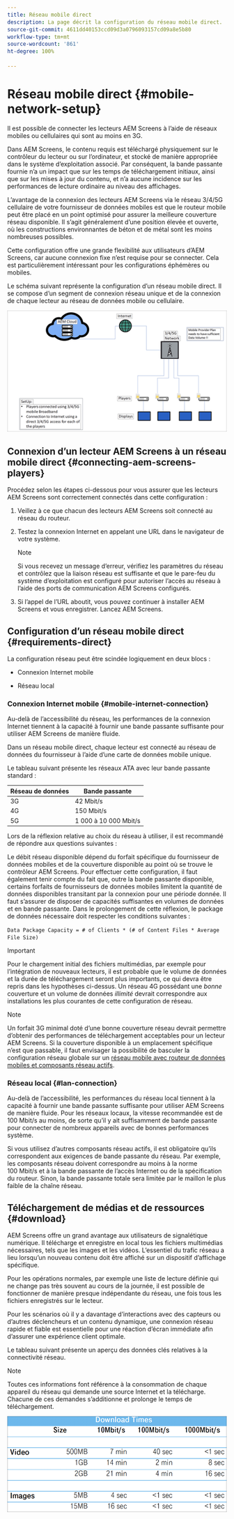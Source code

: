 ```yaml
---
title: Réseau mobile direct
description: La page décrit la configuration du réseau mobile direct.
source-git-commit: 4611dd40153ccd09d3a0796093157cd09a8e5b80
workflow-type: tm+mt
source-wordcount: '861'
ht-degree: 100%

---
```



# Réseau mobile direct {#mobile-network-setup}

Il est possible de connecter les lecteurs AEM Screens à l’aide de réseaux mobiles ou cellulaires qui sont au moins en 3G.

Dans AEM Screens, le contenu requis est téléchargé physiquement sur le contrôleur du lecteur ou sur l’ordinateur, et stocké de manière appropriée dans le système d’exploitation associé. Par conséquent, la bande passante fournie n’a un impact que sur les temps de téléchargement initiaux, ainsi que sur les mises à jour du contenu, et n’a aucune incidence sur les performances de lecture ordinaire au niveau des affichages.

L’avantage de la connexion des lecteurs AEM Screens via le réseau 3/4/5G cellulaire de votre fournisseur de données mobiles est que le routeur mobile peut être placé en un point optimisé pour assurer la meilleure couverture réseau disponible. Il s’agit généralement d’une position élevée et ouverte, où les constructions environnantes de béton et de métal sont les moins nombreuses possibles.

Cette configuration offre une grande flexibilité aux utilisateurs d’AEM Screens, car aucune connexion fixe n’est requise pour se connecter. Cela est particulièrement intéressant pour les configurations éphémères ou mobiles.

Le schéma suivant représente la configuration d’un réseau mobile direct. Il se compose d’un segment de connexion réseau unique et de la connexion de chaque lecteur au réseau de données mobile ou cellulaire.

![](/help/using/assets/direct-mobile-1.png)

## Connexion d’un lecteur AEM Screens à un réseau mobile direct {#connecting-aem-screens-players}

Procédez selon les étapes ci-dessous pour vous assurer que les lecteurs AEM Screens sont correctement connectés dans cette configuration :

1. Veillez à ce que chacun des lecteurs AEM Screens soit connecté au réseau du routeur.

1. Testez la connexion Internet en appelant une URL dans le navigateur de votre système.

   >[!NOTE]
   >Si vous recevez un message d’erreur, vérifiez les paramètres du réseau et contrôlez que la liaison réseau est suffisante et que le pare-feu du système d’exploitation est configuré pour autoriser l’accès au réseau à l’aide des ports de communication AEM Screens configurés.

1. Si l’appel de l’URL aboutit, vous pouvez continuer à installer AEM Screens et vous enregistrer. Lancez AEM Screens.

## Configuration d’un réseau mobile direct {#requirements-direct}

La configuration réseau peut être scindée logiquement en deux blocs :

* Connexion Internet mobile

* Réseau local

### Connexion Internet mobile {#mobile-internet-connection}

Au-delà de l’accessibilité du réseau, les performances de la connexion Internet tiennent à la capacité à fournir une bande passante suffisante pour utiliser AEM Screens de manière fluide.

Dans un réseau mobile direct, chaque lecteur est connecté au réseau de données du fournisseur à l’aide d’une carte de données mobile unique.

Le tableau suivant présente les réseaux ATA avec leur bande passante standard :

| Réseau de données | Bande passante |
|--- |--- |
| 3G | 42 Mbit/s |
| 4G | 150 Mbit/s |
| 5G | 1 000 à 10 000 Mbit/s |

Lors de la réflexion relative au choix du réseau à utiliser, il est recommandé de répondre aux questions suivantes :

Le débit réseau disponible dépend du forfait spécifique du fournisseur de données mobiles et de la couverture disponible au point où se trouve le contrôleur AEM Screens.
Pour effectuer cette configuration, il faut également tenir compte du fait que, outre la bande passante disponible, certains forfaits de fournisseurs de données mobiles limitent la quantité de données disponibles transitant par la connexion pour une période donnée. Il faut s’assurer de disposer de capacités suffisantes en volumes de données et en bande passante.
Dans le prolongement de cette réflexion, le package de données nécessaire doit respecter les conditions suivantes :

`Data Package Capacity = # of Clients * (# of Content Files * Average File Size)`


>[!IMPORTANT]
>Pour le chargement initial des fichiers multimédias, par exemple pour l’intégration de nouveaux lecteurs, il est probable que le volume de données et la durée de téléchargement seront plus importants, ce qui devra être repris dans les hypothèses ci-dessus. Un réseau 4G possédant une *bonne* couverture et un volume de données *illimité* devrait correspondre aux installations les plus courantes de cette configuration de réseau.

>[!NOTE]
>Un forfait 3G minimal doté d’une bonne couverture réseau devrait permettre d’obtenir des performances de téléchargement acceptables pour un lecteur AEM Screens. Si la couverture disponible à un emplacement spécifique n’est que passable, il faut envisager la possibilité de basculer la configuration réseau globale sur un [réseau mobile avec routeur de données mobiles et composants réseau actifs](/help/using/mobile-network-router.md).


### Réseau local {#lan-connection}

Au-delà de l’accessibilité, les performances du réseau local tiennent à la capacité à fournir une bande passante suffisante pour utiliser AEM Screens de manière fluide. Pour les réseaux locaux, la vitesse recommandée est de 100 Mbit/s au moins, de sorte qu’il y ait suffisamment de bande passante pour connecter de nombreux appareils avec de bonnes performances système.

Si vous utilisez d’autres composants réseau actifs, il est obligatoire qu’ils correspondent aux exigences de bande passante du réseau. Par exemple, les composants réseau doivent correspondre au moins à la norme 100 Mbit/s et à la bande passante de l’accès Internet ou de la spécification du routeur. Sinon, la bande passante totale sera limitée par le maillon le plus faible de la chaîne réseau.

## Téléchargement de médias et de ressources {#download}

AEM Screens offre un grand avantage aux utilisateurs de signalétique numérique. Il télécharge et enregistre en local tous les fichiers multimédias nécessaires, tels que les images et les vidéos. L’essentiel du trafic réseau a lieu lorsqu’un nouveau contenu doit être affiché sur un dispositif d’affichage spécifique.

Pour les opérations normales, par exemple une liste de lecture définie qui ne change pas très souvent au cours de la journée, il est possible de fonctionner de manière presque indépendante du réseau, une fois tous les fichiers enregistrés sur le lecteur.

Pour les scénarios où il y a davantage d’interactions avec des capteurs ou d’autres déclencheurs et un contenu dynamique, une connexion réseau rapide et fiable est essentielle pour une réaction d’écran immédiate afin d’assurer une expérience client optimale.

Le tableau suivant présente un aperçu des données clés relatives à la connectivité réseau.

>[!NOTE]
>
>Toutes ces informations font référence à la consommation de chaque appareil du réseau qui demande une source Internet et la télécharge. Chacune de ces demandes s’additionne et prolonge le temps de téléchargement.

![](/help/using/assets/download-times-mobile.png)



